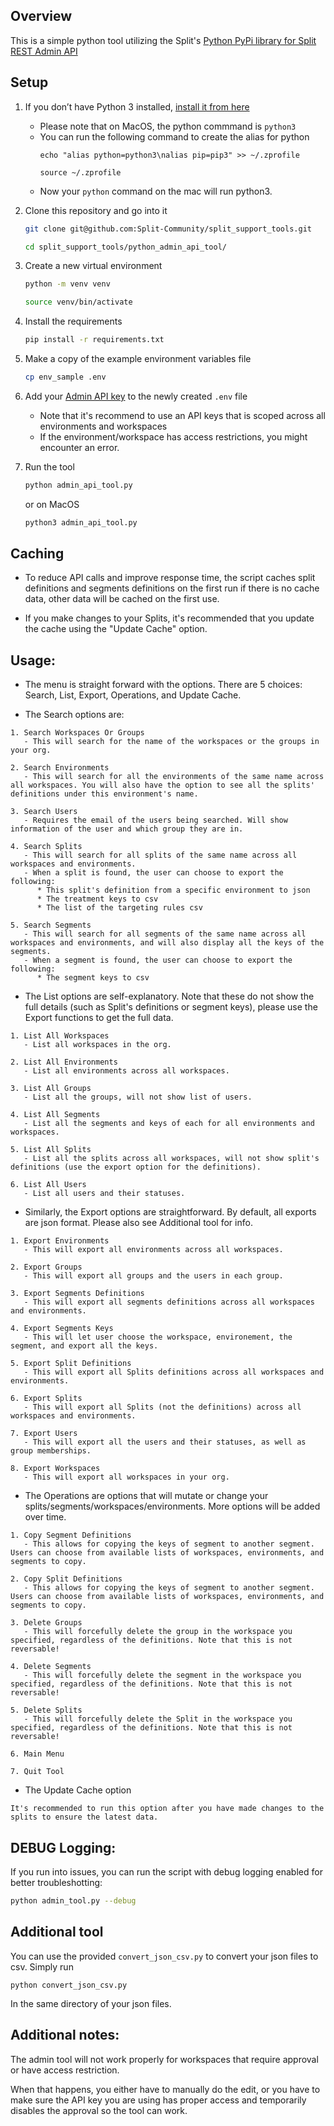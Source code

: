 ## Overview

This is a simple python tool utilizing the Split's [Python PyPi library for Split REST Admin API](https://help.split.io/hc/en-us/articles/4412331052685-Python-PyPi-library-for-Split-REST-Admin-API)

## Setup

1. If you don’t have Python 3 installed, [install it from here](https://www.python.org/downloads/)
   - Please note that on MacOS, the python commmand is `python3`
   - You can run the following command to create the alias for python
      ```
      echo "alias python=python3\nalias pip=pip3" >> ~/.zprofile

      source ~/.zprofile
      ```
   - Now your `python` command on the mac will run python3.

2. Clone this repository and go into it

   ```bash
   git clone git@github.com:Split-Community/split_support_tools.git

   cd split_support_tools/python_admin_api_tool/
   ```

3. Create a new virtual environment

   ```bash
   python -m venv venv

   source venv/bin/activate
   ```

4. Install the requirements

   ```bash
   pip install -r requirements.txt
   ```

6. Make a copy of the example environment variables file

   ```bash
   cp env_sample .env
   ```

7. Add your [Admin API key](https://help.split.io/hc/en-us/articles/360019916211-API-keys#adding-admin-api-keys) to the newly created `.env` file
   - Note that it's recommend to use an API keys that is scoped across all environments and workspaces
   - If the environment/workspace has access restrictions, you might encounter an error.

8. Run the tool

   ```bash
   python admin_api_tool.py
   ```
   or on MacOS

   ```bash
   python3 admin_api_tool.py
   ```

## Caching
- To reduce API calls and improve response time, the script caches split definitions and segments definitions on the first run if there is no cache data, other data will be cached on the first use.

- If you make changes to your Splits, it's recommended that you update the cache using the "Update Cache" option.

## Usage:
- The menu is straight forward with the options. There are 5 choices: Search, List, Export, Operations, and Update Cache.

- The Search options are:

```
1. Search Workspaces Or Groups
   - This will search for the name of the workspaces or the groups in your org.

2. Search Environments
   - This will search for all the environments of the same name across all workspaces. You will also have the option to see all the splits' definitions under this environment's name.

3. Search Users
   - Requires the email of the users being searched. Will show information of the user and which group they are in.

4. Search Splits
   - This will search for all splits of the same name across all workspaces and environments. 
   - When a split is found, the user can choose to export the following:
      * This split's definition from a specific environment to json
      * The treatment keys to csv
      * The list of the targeting rules csv

5. Search Segments
   - This will search for all segments of the same name across all workspaces and environments, and will also display all the keys of the segments.
   - When a segment is found, the user can choose to export the following:
      * The segment keys to csv
```

- The List options are self-explanatory. Note that these do not show the full details (such as Split's definitions or segment keys), please use the Export functions to get the full data.

```
1. List All Workspaces
   - List all workspaces in the org.

2. List All Environments
   - List all environments across all workspaces.

3. List All Groups
   - List all the groups, will not show list of users.

4. List All Segments
   - List all the segments and keys of each for all environments and workspaces.

5. List All Splits
   - List all the splits across all workspaces, will not show split's definitions (use the export option for the definitions).

6. List All Users
   - List all users and their statuses.
```

- Similarly, the Export options are straightforward. By default, all exports are json format. Please also see Additional tool for info.

```
1. Export Environments
   - This will export all environments across all workspaces.

2. Export Groups
   - This will export all groups and the users in each group.

3. Export Segments Definitions
   - This will export all segments definitions across all workspaces and environments.

4. Export Segments Keys
   - This will let user choose the workspace, environement, the segment, and export all the keys.

5. Export Split Definitions
   - This will export all Splits definitions across all workspaces and environments.

6. Export Splits
   - This will export all Splits (not the definitions) across all workspaces and environments.
   
7. Export Users
   - This will export all the users and their statuses, as well as group memberships.

8. Export Workspaces
   - This will export all workspaces in your org.
```

- The Operations are options that will mutate or change your splits/segments/workspaces/environments. More options will be added over time.

```
1. Copy Segment Definitions
   - This allows for copying the keys of segment to another segment. Users can choose from available lists of workspaces, environments, and segments to copy.

2. Copy Split Definitions
   - This allows for copying the keys of segment to another segment. Users can choose from available lists of workspaces, environments, and segments to copy.

3. Delete Groups
   - This will forcefully delete the group in the workspace you specified, regardless of the definitions. Note that this is not reversable!

4. Delete Segments
   - This will forcefully delete the segment in the workspace you specified, regardless of the definitions. Note that this is not reversable!

5. Delete Splits
   - This will forcefully delete the Split in the workspace you specified, regardless of the definitions. Note that this is not reversable!

6. Main Menu

7. Quit Tool
```

- The Update Cache option

```
It's recommended to run this option after you have made changes to the splits to ensure the latest data.
```

## DEBUG Logging:
If you run into issues, you can run the script with debug logging enabled for better troubleshotting:

```bash
python admin_tool.py --debug
```


## Additional tool
You can use the provided `convert_json_csv.py` to convert your json files to csv. Simply run

```
python convert_json_csv.py
```

In the same directory of your json files.


## Additional notes:
The admin tool will not work properly for workspaces that require approval or have access restriction. 

When that happens, you either have to manually do the edit, or you have to make sure the API key you are using has proper access and temporarily disables the approval so the tool can work.
